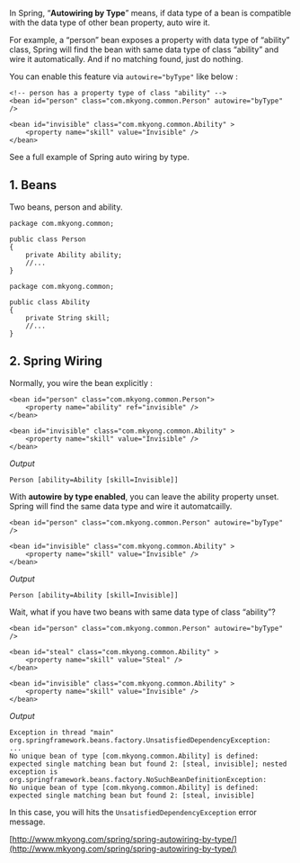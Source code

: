 In Spring, “**Autowiring by Type**” means, if data type of a bean is compatible with the data type of other bean property, auto wire it.

For example, a “person” bean exposes a property with data type of “ability” class, Spring will find the bean with same data type of class “ability” and wire it automatically. And if no matching found, just do nothing.

You can enable this feature via `autowire="byType"` like below :

    <!-- person has a property type of class "ability" -->
    <bean id="person" class="com.mkyong.common.Person" autowire="byType" />

    <bean id="invisible" class="com.mkyong.common.Ability" >
    	<property name="skill" value="Invisible" />
    </bean>

See a full example of Spring auto wiring by type.

## 1\. Beans

Two beans, person and ability.

    package com.mkyong.common;

    public class Person
    {
    	private Ability ability;
    	//...
    }

    package com.mkyong.common;

    public class Ability
    {
    	private String skill;
    	//...
    }

## 2\. Spring Wiring

Normally, you wire the bean explicitly :

    <bean id="person" class="com.mkyong.common.Person">
    	<property name="ability" ref="invisible" />
    </bean>

    <bean id="invisible" class="com.mkyong.common.Ability" >
    	<property name="skill" value="Invisible" />
    </bean>

_Output_

    Person [ability=Ability [skill=Invisible]]

With **autowire by type enabled**, you can leave the ability property unset. Spring will find the same data type and wire it automatcailly.

    <bean id="person" class="com.mkyong.common.Person" autowire="byType" />

    <bean id="invisible" class="com.mkyong.common.Ability" >
    	<property name="skill" value="Invisible" />
    </bean>

_Output_

    Person [ability=Ability [skill=Invisible]]

Wait, what if you have two beans with same data type of class “ability”?

    <bean id="person" class="com.mkyong.common.Person" autowire="byType" />

    <bean id="steal" class="com.mkyong.common.Ability" >
    	<property name="skill" value="Steal" />
    </bean>

    <bean id="invisible" class="com.mkyong.common.Ability" >
    	<property name="skill" value="Invisible" />
    </bean>

_Output_

    Exception in thread "main" org.springframework.beans.factory.UnsatisfiedDependencyException:
    ...
    No unique bean of type [com.mkyong.common.Ability] is defined:
    expected single matching bean but found 2: [steal, invisible]; nested exception is
    org.springframework.beans.factory.NoSuchBeanDefinitionException:
    No unique bean of type [com.mkyong.common.Ability] is defined:
    expected single matching bean but found 2: [steal, invisible]

In this case, you will hits the `UnsatisfiedDependencyException` error message.

[http://www.mkyong.com/spring/spring-autowiring-by-type/](http://www.mkyong.com/spring/spring-autowiring-by-type/)
